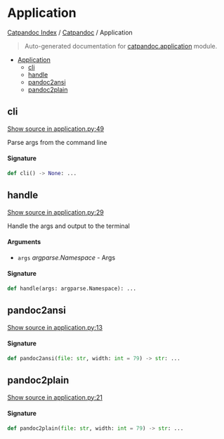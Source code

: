 # Application

[Catpandoc Index](../README.md#catpandoc-index) /
[Catpandoc](./index.md#catpandoc) /
Application

> Auto-generated documentation for [catpandoc.application](../../../catpandoc/application.py) module.

- [Application](#application)
  - [cli](#cli)
  - [handle](#handle)
  - [pandoc2ansi](#pandoc2ansi)
  - [pandoc2plain](#pandoc2plain)

## cli

[Show source in application.py:49](../../../catpandoc/application.py#L49)

Parse args from the command line

#### Signature

```python
def cli() -> None: ...
```



## handle

[Show source in application.py:29](../../../catpandoc/application.py#L29)

Handle the args and output to the terminal

#### Arguments

- `args` *argparse.Namespace* - Args

#### Signature

```python
def handle(args: argparse.Namespace): ...
```



## pandoc2ansi

[Show source in application.py:13](../../../catpandoc/application.py#L13)

#### Signature

```python
def pandoc2ansi(file: str, width: int = 79) -> str: ...
```



## pandoc2plain

[Show source in application.py:21](../../../catpandoc/application.py#L21)

#### Signature

```python
def pandoc2plain(file: str, width: int = 79) -> str: ...
```